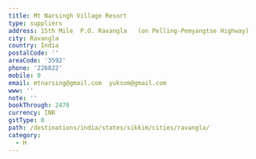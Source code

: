 ```yaml
---
title: Mt Narsingh Village Resort
type: suppliers
address: 15th Mile  P.O. Ravangla   (on Pelling-Pemyangtse Highway)
city: Ravangla
country: India
postalCode: ''
areaCode: '3592'
phone: '226822'
mobile: 0
email: mtnarsing@gmail.com  yuksom@gmail.com
www: ''
note: ''
bookThrough: 2478
currency: INR
gstType: 0
path: /destinations/india/states/sikkim/cities/ravangla/
category:
  - H
---
```


